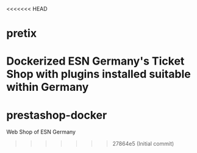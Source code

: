 <<<<<<< HEAD
# pretix
Dockerized ESN Germany's Ticket Shop with plugins installed suitable within Germany
=======
# prestashop-docker
Web Shop of ESN Germany
>>>>>>> 27864e5 (Initial commit)
